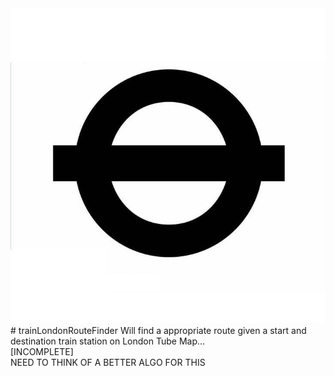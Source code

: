 <img src='https://raw.githubusercontent.com/makiisthenes/trainLondonRouteFinder/master/tfl_logo.jpg' alt='logo'>
# trainLondonRouteFinder
Will find a appropriate route given a start and destination train station on London Tube Map...<br>
[INCOMPLETE]<br>
NEED TO THINK OF A BETTER ALGO FOR THIS<br>
